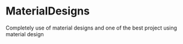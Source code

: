 # MaterialDesigns
Completely use of material designs and one of the best project using material design
